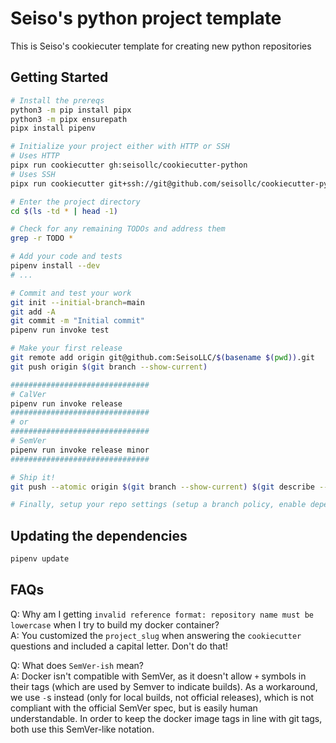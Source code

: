 # Seiso's python project template

This is Seiso's cookiecuter template for creating new python repositories

## Getting Started

```bash
# Install the prereqs
python3 -m pip install pipx
python3 -m pipx ensurepath
pipx install pipenv

# Initialize your project either with HTTP or SSH
# Uses HTTP
pipx run cookiecutter gh:seisollc/cookiecutter-python
# Uses SSH
pipx run cookiecutter git+ssh://git@github.com/seisollc/cookiecutter-python.git

# Enter the project directory
cd $(ls -td * | head -1)

# Check for any remaining TODOs and address them
grep -r TODO *

# Add your code and tests
pipenv install --dev
# ...

# Commit and test your work
git init --initial-branch=main
git add -A
git commit -m "Initial commit"
pipenv run invoke test

# Make your first release
git remote add origin git@github.com:SeisoLLC/$(basename $(pwd)).git
git push origin $(git branch --show-current)

###############################
# CalVer
pipenv run invoke release
###############################
# or
###############################
# SemVer
pipenv run invoke release minor
###############################

# Ship it!
git push --atomic origin $(git branch --show-current) $(git describe --tags)

# Finally, setup your repo settings (setup a branch policy, enable dependabot, add docker hub secrets, etc...)
```

## Updating the dependencies

```bash
pipenv update
```

## FAQs

Q: Why am I getting `invalid reference format: repository name must be
lowercase` when I try to build my docker container?  
A: You customized the `project_slug` when answering the `cookiecutter`
questions and included a capital letter. Don't do that!

Q: What does `SemVer-ish` mean?  
A: Docker isn't compatible with SemVer, as it doesn't allow `+` symbols in
their tags (which are used by Semver to indicate builds). As a workaround, we
use `-`s instead (only for local builds, not official releases), which is not
compliant with the official SemVer spec, but is easily human understandable. In
order to keep the docker image tags in line with git tags, both use this
SemVer-like notation.
